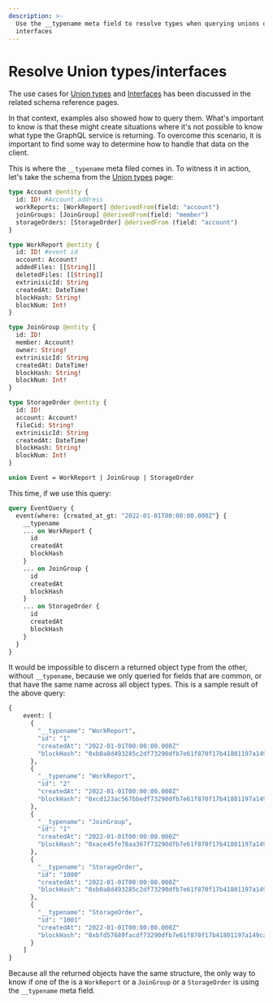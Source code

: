 ```yaml
---
description: >-
  Use the __typename meta field to resolve types when querying unions or
  interfaces
---
```


# Resolve Union types/interfaces

The use cases for [Union types](/docs/query-squid/openreader-schema/union-types) and [Interfaces](/docs/query-squid/openreader-schema/interfaces) has been discussed in the related schema reference pages.

In that context, examples also showed how to query them. What's important to know is that these might create situations where it's not possible to know what type the GraphQL service is returning. To overcome this scenario, it is important to find some way to determine how to handle that data on the client.

This is where the `__typename` meta filed comes in. To witness it in action, let's take the schema from the [Union types](/docs/query-squid/openreader-schema/union-types) page:

```graphql title="schema.graphql"
type Account @entity {
  id: ID! #Account address
  workReports: [WorkReport] @derivedFrom(field: "account")
  joinGroups: [JoinGroup] @derivedFrom(field: "member")
  storageOrders: [StorageOrder] @derivedFrom (field: "account")
}

type WorkReport @entity {
  id: ID! #event id
  account: Account!
  addedFiles: [[String]]
  deletedFiles: [[String]]
  extrinisicId: String
  createdAt: DateTime!
  blockHash: String!
  blockNum: Int!
}

type JoinGroup @entity {
  id: ID!
  member: Account!
  owner: String!
  extrinisicId: String
  createdAt: DateTime!
  blockHash: String!
  blockNum: Int!
}

type StorageOrder @entity {
  id: ID!
  account: Account!
  fileCid: String!
  extrinisicId: String
  createdAt: DateTime!
  blockHash: String!
  blockNum: Int!
}

union Event = WorkReport | JoinGroup | StorageOrder

```


This time, if we use this query:

```graphql
query EventQuery {
  event(where: {created_at_gt: "2022-01-01T00:00:00.000Z"} {
    __typename 
    ... on WorkReport {
      id
      createdAt
      blockHash
    }
    ... on JoinGroup {
      id
      createdAt
      blockHash
    }
    ... on StorageOrder {
      id
      createdAt
      blockHash
    }
  }
}

```

It would be impossible to discern a returned object type from the other, without `__typename`, because we only queried for fields that are common, or that have the same name across all object types. This is a sample result of the above query:

```graphql
{
    event: [
      {
        "__typename": "WorkReport",
        "id": "1"
        "createdAt": "2022-01-01T00:00:00.000Z"
        "blockHash": "0xb0a8d493285c2df73290dfb7e61f870f17b41801197a149ca93654499ea3dafe"
      },
      {
        "__typename": "WorkReport",
        "id": "2"
        "createdAt": "2022-01-01T00:00:00.000Z"
        "blockHash": "0xcd123ac567bbedf73290dfb7e61f870f17b41801197a149ca9365455de34ac3b"
      },
      {
        "__typename": "JoinGroup",
        "id": "1"
        "createdAt": "2022-01-01T00:00:00.000Z"
        "blockHash": "0xace45fe78aa367f73290dfb7e61f870f17b41801197a149ca936544fe09ae87c"
      },
      {
        "__typename": "StorageOrder",
        "id": "1000"
        "createdAt": "2022-01-01T00:00:00.000Z"
        "blockHash": "0xb0a8d493285c2df73290dfb7e61f870f17b41801197a149ca93654499ea3dafe"
      },
      {
        "__typename": "StorageOrder",
        "id": "1001"
        "createdAt": "2022-01-01T00:00:00.000Z"
        "blockHash": "0xbfd57689facdf73290dfb7e61f870f17b41801197a149ca9365gac45cece097a"
      }
    ]
}
```

Because all the returned objects have the same structure, the only way to know if one of the is a `WorkReport` or a `JoinGroup` or a `StorageOrder` is using the `__typename` meta field.
